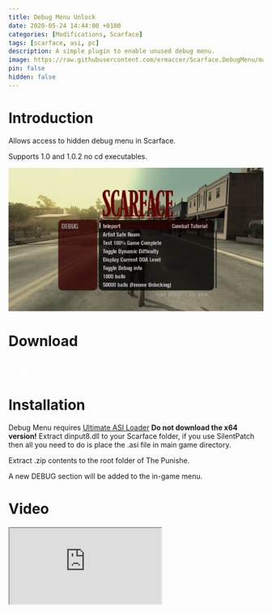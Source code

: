 ```yaml
---
title: Debug Menu Unlock
date: 2020-05-24 14:44:00 +0100
categories: [Modifications, Scarface]
tags: [scarface, asi, pc]   
description: A simple plugin to enable unused debug menu. 
image: https://raw.githubusercontent.com/ermaccer/Scarface.DebugMenu/master/debug_preview.jpg
pin: false
hidden: false
---
```


# Introduction
Allows access to hidden debug menu in Scarface.


<div class="alert bg-dark">
Supports 1.0 and 1.0.2 no cd executables.
</div>


![Preview:](https://raw.githubusercontent.com/ermaccer/Scarface.DebugMenu/master/debug_preview.jpg)

# Download
<a class="btn btn-block btn-dark bg-dark text-gray btn-lg" style="color: white;" href="https://github.com/ermaccer/Scarface.DebugMenu/releases/latest/download/SCFDebugMenu.zip" role="button">
<i class="fas fa-download"></i>
Download
</a>
<br>
<a class="btn btn-block btn-dark bg-dark text-gray btn-lg" style="color: white;" href="https://github.com/ermaccer/Scarface.DebugMenu/" role="button">
<i class="fab fa-github"></i>
Source
</a>

# Installation 

Debug Menu requires [Ultimate ASI Loader](https://github.com/ThirteenAG/Ultimate-ASI-Loader/releases) **Do not download the x64 version!**
Extract dinput8.dll to your Scarface folder, if you use SilentPatch then all you need to do is place the .asi file in main game directory.

Extract .zip contents to the root folder of The Punishe.

A new DEBUG section will be added to the in-game menu.

# Video
<div class="embed-responsive embed-responsive-16by9">
  <iframe class="embed-responsive-item" src="https://www.youtube.com/embed/WCA2HgySOGM" allowfullscreen></iframe>
</div>
